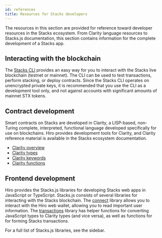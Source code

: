 ```yaml
---
id: references
title: Resources for Stacks developers
---
```


The resources in this section are provided for reference toward developer resources in the Stacks ecosystem. From Clarity language resources to Stacks.js documentation, this section contains information for the complete development of a Stacks app.

## Interacting with the blockchain

The [Stacks CLI](/references/stacks-cli) provides an easy way for you to interact with the Stacks live blockchain (testnet or mainnet). The CLI can be used to test transactions, perform stacking, or deploy contracts. Since the Stacks CLI operates on unencrypted private keys, it is recommended that you use the CLI as a development tool only, and not against accounts with significant amounts of mainnet STX tokens.

## Contract development

Smart contracts on Stacks are developed in Clarity, a LISP-based, non-Turing complete, interpreted, functional language developed specifically for use on blockchains. Hiro provides development tools for Clarity, and Clarity reference material is available in the Stacks ecosystem documentation.

- [Clarity overview](https://docs.stacks.co/references/language-overview)
- [Clarity types](https://docs.stacks.co/references/language-types)
- [Clarity keywords](https://docs.stacks.co/references/language-keywords)
- [Clarity functions](https://docs.stacks.co/references/language-functions)

## Frontend development

Hiro provides the Stacks.js libraries for developing Stacks web apps in JavaScript or TypeScript. Stacks.js consists of several libraries for interacting with the Stacks blockchain. The [connect](https://github.com/hirosystems/connect#readme) library allows you to interact with the Hiro web wallet, allowing you to read important user information. The [transactions](https://hirosystems.github.io/stacks.js/modules/transactions.html) library has helper functions for converting JavaScript types to Clarity types (and vice versa), as well as functions for for forming Stacks transactions.

For a full list of Stacks.js libraries, see the sidebar.
